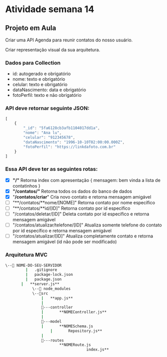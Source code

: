 # Atividade semana 14

## **Projeto em Aula**

Criar uma API Agenda para reunir contatos do nosso usuário.

Criar representação visual da sua arquitetura.

### Dados para Collection

- id: autogerado e obrigatório
- nome: texto e obrigatório
- celular: texto e obrigatório
- dataNascimento: data e obrigatório
- fotoPerfil: texto e não obrigatório

### API deve retornar seguinte JSON:

```jsx
[
	{
		"_id": "5fa6128cb3afb1104017dd1a",
		"nome": "Ana lu",
		"celular": "912345678",
		"dataNascimento": "1996-10-10T02:00:00.000Z",
		"fotoPerfil": "https://linkdafoto.com.br"
	}
]
```

### Essa API deve ter as seguintes rotas:

- [x]  **"/"** Retorna index com apresentação
{
   mensagem: bem vinda a lista de contatinhos
}
- [x]  **"/contatos/"** Retorna todos os dados do banco de dados
- [x]  "**/contatos/criar**" Cria novo contato e retorna mensagem amigável
- [ ]  "**/contatos/**nome/[NOME]" Retorna contato por nome específico
- [ ]  "**/contatos/**id/[ID]" Retorna contato por id específico
- [ ]  "/contatos/deletar/[ID]" Deleta contato por id específico e retorna mensagem amigável
- [ ]  "/contatos/atualizar/telefone/[ID]" Atualiza somente telefone do contato por id específico e retorna mensagem amigável
- [ ]  "/contatos/atualizar/[ID]" Atualiza completamente contato e retorna mensagem amigável (id não pode ser modificado)

### Arquitetura MVC

```bash
\--📂 NOME-DO-SEU-SERVIDOR
		 |   .gitignore
		 |   package-lock.json
		 |   package.json
	   |   **server.js**
			\--📂 node_modules
			\--📂src
			    |   **app.js**
			    |
			    📂---controller
			    |       **NOMEController.js**
			    |
			    📂---model
			    |       **NOMESchema.js
					|       Repository.js**
			    |
			    📂---routes
			            **NOMERoute.js
									index.js**
```

